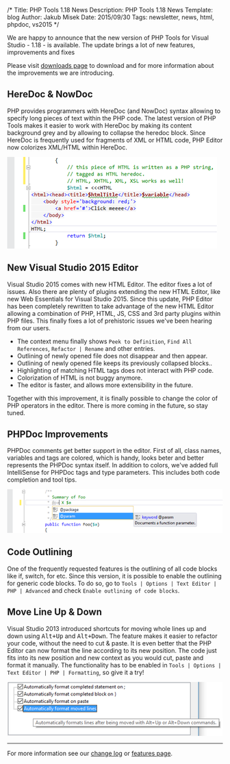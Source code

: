 /*
Title: PHP Tools 1.18 News
Description: PHP Tools 1.18 News
Template: blog
Author: Jakub Misek
Date: 2015/09/30
Tags: newsletter, news, html, phpdoc, vs2015
*/

We are happy to announce that the new version of PHP Tools for Visual Studio - 1.18 - is available. The update brings a lot of new features, improvements and fixes

Please visit [downloads page](http://www.devsense.com/download) to download and for more information about the improvements we are introducing. 

## HereDoc & NowDoc

PHP provides programmers with HereDoc (and NowDoc) syntax allowing to specify long pieces of text within the PHP code. The latest version of PHP Tools makes it easier to work with HereDoc by making its content background grey and by allowing to collapse the heredoc block.
Since HereDoc is frequently used for fragments of XML or HTML code, PHP Editor now colorizes XML/HTML within HereDoc.

![HTML HereDoc](img/html-heredoc-colorization.png)

## New Visual Studio 2015 Editor

Visual Studio 2015 comes with new HTML Editor. The editor fixes a lot of issues. Also there are plenty of plugins extending the new HTML Editor, like new Web Essentials for Visual Studio 2015. Since this update, PHP Editor has been completely rewritten to take advantage of the new HTML Editor allowing a combination of PHP, HTML, JS, CSS and 3rd party plugins within PHP files. This finally fixes a lot of prehistoric issues we've been hearing from our users.
- The context menu finally shows `Peek to Definition`, `Find All References`, `Refactor | Rename` and other entries.
- Outlining of newly opened file does not disappear and then appear.
- Outlining of newly opened file keeps its previously collapsed blocks..
- Highlighting of matching HTML tags does not interact with PHP code.
- Colorization of HTML is not buggy anymore.
- The editor is faster, and allows more extensibility in the future.

Together with this improvement, it is finally possible to change the color of PHP operators in the editor. There is more coming in the future, so stay tuned.

## PHPDoc Improvements

PHPDoc comments get better support in the editor. First of all, class names, variables and tags are colored, which is handy, looks beter and better represents the PHPDoc syntax itself. In addition to colors, we've added full IntelliSense for PHPDoc tags and type parameters. This includes both code completion and tool tips.

![PHPDoc colorization and IntelliSense](img/phpdoc-intellisense.png)

## Code Outlining

One of the frequently requested features is the outlining of all code blocks like if, switch, for etc. Since this version, it is possible to enable the outlining for generic code blocks. To do so, go to `Tools | Options | Text Editor | PHP | Advanced` and check `Enable outlining of code blocks`.

## Move Line Up & Down
Visual Studio 2013 introduced shortcuts for moving whole lines up and down using <kbd>Alt+Up</kbd> and <kbd>Alt+Down</kbd>. The feature makes it easier to refactor your code, without the need to cut & paste.
It is even better that the PHP Editor can now format the line according to its new position. The code just fits into its new position and new context as you would cut, paste and format it manually. The functionality has to be enabled in `Tools | Options | Text Editor | PHP | Formatting`, so give it a try!

![Format Moved Line Option](img/format-moveline-options.png)

---

For more information see our [change log](http://www.devsense.com/download) or [features page](http://www.devsense.com/features).